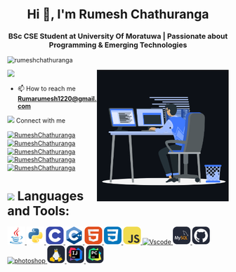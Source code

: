 <h1 align="center">Hi 👋, I'm Rumesh Chathuranga</h1>
<h3 align="center">BSc CSE Student at University Of Moratuwa | Passionate about Programming & Emerging Technologies</h3>

<p align="left"> <img src="https://komarev.com/ghpvc/?username=rumeshchathuranga&label=Profile%20views&color=0e75b6&style=flat" alt="rumeshchathuranga" /> </p>
<p><img align="right" src="https://raw.githubusercontent.com/SubhadeepZilong/SubhadeepZilong/main/icons/animation_500_kxa883sd.gif" alt="SubhadeepZilong" height="300" width="300"/></p>

<a href="https://github.com/DenverCoder1/readme-typing-svg"><img src="https://readme-typing-svg.herokuapp.com?lines=Computer+Science+Engineering+Student;Aspiring+Developer;Always+learning+new+things&center=true&width=500&height=50"></a>

- 📫 How to reach me **Rumarumesh1220@gmail.com**

<img src="https://media.giphy.com/media/iY8CRBdQXODJSCERIr/giphy.gif" width="30px"> Connect with me

<p align="left">
<a href="https://linkedin.com/in/rumeshchathuranga" target="blank"><img align="center" src="https://img.shields.io/badge/LinkedIn-0077B5?style=for-the-badge&logo=linkedin&logoColor=white" alt="RumeshChathuranga" style="border-radius: 5%"/></a>
<a href="https://fb.com/rumarumesh1220" target="blank"><img align="center" src="https://img.shields.io/badge/Facebook-1877F2?style=for-the-badge&logo=facebook&logoColor=white" alt="RumeshChathuranga" style="border-radius: 50"/></a>
<a href="https://instagram.com/rumarumesh1220" target="blank"><img align="center" src="https://img.shields.io/badge/Instagram-E4405F?style=for-the-badge&logo=instagram&logoColor=white" alt="RumeshChathuranga" style="border-radius: 50"/></a>
<a href="https://leetcode.com/u/rumeshchathuranga/" target="blank"><img align="center" src="https://img.shields.io/badge/-LeetCode-FFA116?style=for-the-badge&logo=LeetCode&logoColor=black" alt="RumeshChathuranga" style="border-radius: 50"/></a>
<a href="#" target="blank"><img align="center" src="https://img.shields.io/badge/Binance-FCD535?style=for-the-badge&logo=binance&logoColor=000" alt="RumeshChathuranga" style="border-radius:50"/></a>
</p>

# <img src = "https://media2.giphy.com/media/QssGEmpkyEOhBCb7e1/giphy.gif?cid=ecf05e47a0n3gi1bfqntqmob8g9aid1oyj2wr3ds3mg700bl&rid=giphy.gif" width = 32px> Languages and Tools:

<a href="#" target="_blank" rel="noreferrer"> <img src="https://raw.githubusercontent.com/devicons/devicon/master/icons/java/java-original.svg" alt="java" width="40" height="40"/>
<a href="#" target="_blank" rel="noreferrer"> <img src="https://raw.githubusercontent.com/devicons/devicon/master/icons/python/python-original.svg" alt="python" width="40" height="40"/>
<a href="#" target="_blank" rel="noreferrer"> <img src="https://github.com/tandpfun/skill-icons/blob/main/icons/C.svg" alt="c" width="40" height="40"/>
<a href="#" target="_blank" rel="noreferrer"> <img src="https://raw.githubusercontent.com/devicons/devicon/master/icons/cplusplus/cplusplus-original.svg" alt="cplusplus" width="40" height="40"/>
<a href="#" target="_blank" rel="noreferrer"> <img src="https://github.com/tandpfun/skill-icons/blob/main/icons/HTML.svg" alt="html" width="40" height="40"/>
<a href="#" target="_blank" rel="noreferrer"> <img src="https://github.com/tandpfun/skill-icons/blob/main/icons/CSS.svg" alt="css" width="40" height="40"/>
<a href="#" target="_blank" rel="noreferrer"> <img src="https://github.com/tandpfun/skill-icons/blob/main/icons/JavaScript.svg" alt="javascript" width="40" height="40"/>
<a href="#" target="_blank" rel="noreferrer"> <img src="https://github.com/Scar1109/skill-icons/blob/main/icons/VSCode-Dark.svg" alt="Vscode" width="40" height="40"/>
<a href="#" target="_blank" rel="noreferrer"> <img src="https://github.com/tandpfun/skill-icons/blob/main/icons/MySQL-Dark.svg" alt="mysql" width="40" height="40"/>
<a href="#" target="_blank" rel="noreferrer"> <img src="https://github.com/tandpfun/skill-icons/blob/main/icons/Github-Dark.svg" alt="github" width="40" height="40"/>
<a href="#" target="_blank" rel="noreferrer"> <img src="https://github.com/Scar1109/skill-icons/blob/main/icons/Photoshop.svg" alt="photoshop" width="40" height="40"/>
<a href="#" target="_blank" rel="noreferrer"> <img src="https://github.com/tandpfun/skill-icons/blob/main/icons/Linux-Dark.svg" alt="linux" width="40" height="40"/>
<a href="#" target="_blank" rel="noreferrer"> <img src="https://github.com/tandpfun/skill-icons/blob/main/icons/Idea-Dark.svg" alt="Intelej-idea" width="40" height="40"/>
<a href="#" target="_blank" rel="noreferrer"> <img src="https://github.com/tandpfun/skill-icons/blob/main/icons/PyCharm-Dark.svg" alt="pycharm" width="40" height="40"/>

<!--
<p align="center"><img  src="https://github-readme-streak-stats.herokuapp.com/?user=rumeshchathuranga&theme=algolia&hide_border=false" alt="rumeshchathuranga" /></p>

<img src="https://user-images.githubusercontent.com/73097560/115834477-dbab4500-a447-11eb-908a-139a6edaec5c.gif"></a>

 <summary><b>💻 GitHub Profile Stats</b></summary>
  <br/>
  <p align="center">
    <a href="https://github.com/anuraghazra/github-readme-stats"><img alt="7oSkaaa's Github Stats" src="https://github-readme-stats.vercel.app/api?username=rumeshchathuranga&show_icons=true&count_private=true&theme=algolia" height="192px"/></a>
<br/>
  &nbsp;
	  <img src="https://github-readme-stats.vercel.app/api/top-langs?username=rumeshchathuranga&langs_count=10&show_icons=true&locale=en&layout=compact&theme=algolia" alt="rumeshchathuranga" height="192px"/>
  <br/>

  </p>

## :Trophy: Git profile Trophies

<p align="center"> <a href="https://github.com/ryo-ma/github-profile-trophy"><img src="https://github-profile-trophy.vercel.app/?username=rumeshchathuranga&layout=compact&theme=algolia" alt="rumeshchathuranga" /></a> </p>  -->
